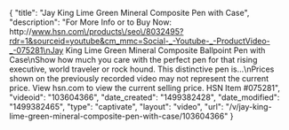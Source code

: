 {
    "title": "Jay King Lime Green Mineral Composite Pen with Case",
    "description": "For More Info or to Buy Now: http:\/\/www.hsn.com\/products\/seo\/8032495?rdr=1&sourceid=youtube&cm_mmc=Social-_-Youtube-_-ProductVideo-_-075281\nJay King Lime Green Mineral Composite Ballpoint Pen with Case\nShow how much you care with the perfect pen for that rising executive, world traveler or rock hound. This distinctive pen is...\nPrices shown on the previously recorded video may not represent the current price.  View hsn.com to view the current selling price. HSN Item #075281",
    "videoid": "103604366",
    "date_created": "1499382428",
    "date_modified": "1499382465",
    "type": "captivate",
    "layout": "video",
    "url": "\/v\/jay-king-lime-green-mineral-composite-pen-with-case\/103604366"
}